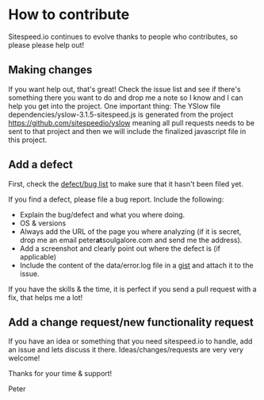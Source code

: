 # How to contribute
Sitespeed.io continues to evolve thanks to people who contributes, so please please help out!

## Making changes
If you want help out, that's great! Check the issue list and see if there's something there you want to do and drop me a note so I know and I can help you get into the project.
One important thing: The YSlow file dependencies/yslow-3.1.5-sitespeed.js is generated from the project https://github.com/sitespeedio/yslow meaning all pull requests
needs to be sent to that project and then we will include the finalized javascript file in this project.

## Add a defect
First, check the [defect/bug list](https://github.com/sitespeedio/sitespeed.io/issues?labels=bug&page=1&state=open) to make sure that it hasn't been filed yet.

If you find a defect, please file a bug report. Include the following:
 - Explain the bug/defect and what you where doing.
 - OS & versions
 - Always add the URL of the page you where analyzing (if it is secret, drop me an email peter**at**soulgalore.com and send me the address).
 - Add a screenshot and clearly point out where the defect is (if applicable)
 - Include the content of the data/error.log file in a [gist](https://gist.github.com/) and attach it to the issue.

If you have the skills & the time, it is perfect if you send a pull request with a fix, that helps me a lot!

## Add a change request/new functionality request
If you have an idea or something that you need sitespeed.io to handle, add an issue and lets discuss it there. Ideas/changes/requests are very very welcome!


Thanks for your time & support!

Peter
